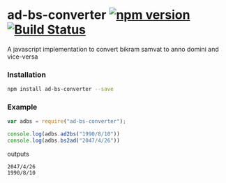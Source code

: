 # ad-bs-converter [![npm version](https://badge.fury.io/js/ad-bs-converter.svg)](http://badge.fury.io/js/ad-bs-converter) [![Build Status](https://travis-ci.org/techgaun/ad-bs-converter.svg?branch=master)](https://travis-ci.org/techgaun/ad-bs-converter)
A javascript implementation to convert bikram samvat to anno domini and vice-versa

### Installation
```bash
npm install ad-bs-converter --save
```

### Example
```javascript
var adbs = require("ad-bs-converter");

console.log(adbs.ad2bs("1990/8/10"))
console.log(adbs.bs2ad("2047/4/26"))
```

outputs

```
2047/4/26
1990/8/10
```
